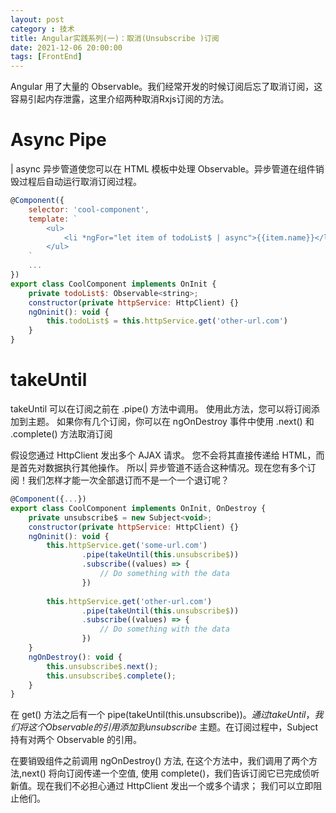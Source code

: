 ```yaml
---
layout: post
category : 技术
title: Angular实践系列(一)：取消(Unsubscribe )订阅 
date: 2021-12-06 20:00:00
tags: [FrontEnd]
---
```


Angular 用了大量的 Observable。我们经常开发的时候订阅后忘了取消订阅，这容易引起内存泄露，这里介绍两种取消Rxjs订阅的方法。

# Async Pipe
| async 异步管道使您可以在 HTML 模板中处理 Observable。异步管道在组件销毁过程后自动运行取消订阅过程。

```javascript
@Component({
    selector: 'cool-component',
    template: `
        <ul>
            <li *ngFor="let item of todoList$ | async">{{item.name}}</li>
        </ul>
    `
    ...
})
export class CoolComponent implements OnInit {
    private todoList$: Observable<string>;
    constructor(private httpService: HttpClient) {}
    ngOninit(): void {
        this.todoList$ = this.httpService.get('other-url.com')
    }
}
```



# takeUntil
takeUntil 可以在订阅之前在 .pipe() 方法中调用。 使用此方法，您可以将订阅添加到主题。 如果你有几个订阅，你可以在 ngOnDestroy 事件中使用 .next() 和 .complete() 方法取消订阅

假设您通过 HttpClient 发出多个 AJAX 请求。 您不会将其直接传递给 HTML，而是首先对数据执行其他操作。 所以| 异步管道不适合这种情况。现在您有多个订阅！我们怎样才能一次全部退订而不是一个一个退订呢？



```javascript
@Component({...})
export class CoolComponent implements OnInit, OnDestroy {
    private unsubscribe$ = new Subject<void>;
    constructor(private httpService: HttpClient) {}
    ngOninit(): void {
        this.httpService.get('some-url.com')
                .pipe(takeUntil(this.unsubscribe$))
                .subscribe((values) => {
                    // Do something with the data
                })
        
        this.httpService.get('other-url.com')
                .pipe(takeUntil(this.unsubscribe$))
                .subscribe((values) => {
                    // Do something with the data
                })
    }
    ngOnDestroy(): void {
        this.unsubscribe$.next();
        this.unsubscribe$.complete();
    }
}
```

在 get() 方法之后有一个 pipe(takeUntil(this.unsubscribe$))。 通过 takeUntil，我们将这个 Observable 的引用添加到 unsubscribe$ 主题。在订阅过程中，Subject 持有对两个 Observable 的引用。

在要销毁组件之前调用 ngOnDestroy() 方法, 在这个方法中，我们调用了两个方法,next() 将向订阅传递一个空值, 使用 complete()，我们告诉订阅它已完成侦听新值。现在我们不必担心通过 HttpClient 发出一个或多个请求； 我们可以立即阻止他们。





